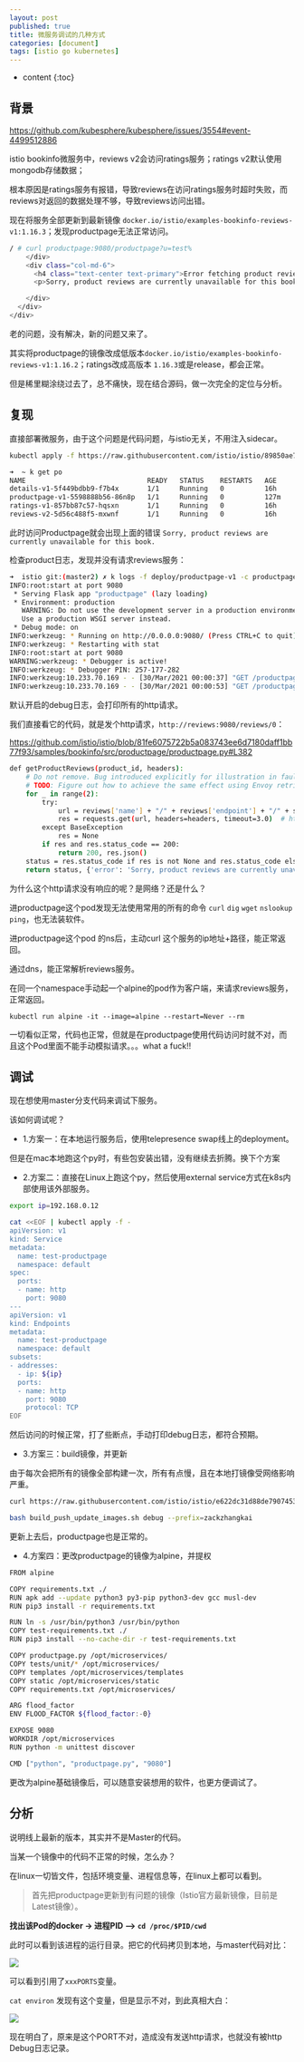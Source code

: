 ```yaml
---
layout: post
published: true
title: 微服务调试的几种方式
categories: [document]
tags: [istio go kubernetes]
---
```

* content
{:toc}

## 背景

<https://github.com/kubesphere/kubesphere/issues/3554#event-4499512886>

istio bookinfo微服务中，reviews v2会访问ratings服务；ratings v2默认使用mongodb存储数据；

根本原因是ratings服务有报错，导致reviews在访问ratings服务时超时失败，而reviews对返回的数据处理不够，导致reviews访问出错。

现在将服务全部更新到最新镜像 `docker.io/istio/examples-bookinfo-reviews-v1:1.16.3`；发现productpage无法正常访问。

```bash
/ # curl productpage:9080/productpage?u=test%
    </div>
    <div class="col-md-6">
      <h4 class="text-center text-primary">Error fetching product reviews!</h4>
      <p>Sorry, product reviews are currently unavailable for this book.</p>

    </div>
  </div>
</div>
```

老的问题，没有解决，新的问题又来了。

其实将productpage的镜像改成低版本`docker.io/istio/examples-bookinfo-reviews-v1:1.16.2`；ratings改成高版本 `1.16.3`或是release，都会正常。

但是稀里糊涂绕过去了，总不痛快，现在结合源码，做一次完全的定位与分析。

## 复现

直接部署微服务，由于这个问题是代码问题，与istio无关，不用注入sidecar。

```bash
kubectl apply -f https://raw.githubusercontent.com/istio/istio/89850ae760e3fefb80955b3318a0d41b633dd09f/samples/bookinfo/platform/kube/bookinfo.yaml

➜  ~ k get po
NAME                              READY   STATUS    RESTARTS   AGE
details-v1-5f449bdbb9-f7b4x       1/1     Running   0          16h
productpage-v1-5598888b56-86n8p   1/1     Running   0          127m
ratings-v1-857bb87c57-hqsxn       1/1     Running   0          16h
reviews-v2-5d56c488f5-mxwnf       1/1     Running   0          16h
```

此时访问Productpage就会出现上面的错误 `Sorry, product reviews are currently unavailable for this book.`

检查product日志，发现并没有请求reviews服务：

```bash
➜  istio git:(master2) ✗ k logs -f deploy/productpage-v1 -c productpage
INFO:root:start at port 9080
 * Serving Flask app "productpage" (lazy loading)
 * Environment: production
   WARNING: Do not use the development server in a production environment.
   Use a production WSGI server instead.
 * Debug mode: on
INFO:werkzeug: * Running on http://0.0.0.0:9080/ (Press CTRL+C to quit)
INFO:werkzeug: * Restarting with stat
INFO:root:start at port 9080
WARNING:werkzeug: * Debugger is active!
INFO:werkzeug: * Debugger PIN: 257-177-282
INFO:werkzeug:10.233.70.169 - - [30/Mar/2021 00:00:37] "GET /productpage?u=test HTTP/1.1" 200 -
INFO:werkzeug:10.233.70.169 - - [30/Mar/2021 00:00:53] "GET /productpage?u=test HTTP/1.1" 200 -
```

默认开启的debug日志，会打印所有的http请求。

我们直接看它的代码，就是发个http请求，`http://reviews:9080/reviews/0`：

<https://github.com/istio/istio/blob/81fe6075722b5a083743ee6d7180daff1bb77f93/samples/bookinfo/src/productpage/productpage.py#L382>

```bash
def getProductReviews(product_id, headers):
    # Do not remove. Bug introduced explicitly for illustration in fault injection task
    # TODO: Figure out how to achieve the same effect using Envoy retries/timeouts
    for _ in range(2):
        try:
            url = reviews['name'] + "/" + reviews['endpoint'] + "/" + str(product_id)
            res = requests.get(url, headers=headers, timeout=3.0)  # http请求
        except BaseException
            res = None
        if res and res.status_code == 200:
            return 200, res.json()
    status = res.status_code if res is not None and res.status_code else 500
    return status, {'error': 'Sorry, product reviews are currently unavailable for this book.'}
```

为什么这个http请求没有响应的呢？是网络？还是什么？

进productpage这个pod发现无法使用常用的所有的命令 `curl` `dig` `wget` `nslookup` `ping`，也无法装软件。

进productpage这个pod 的ns后，主动curl 这个服务的ip地址+路径，能正常返回。

通过dns，能正常解析reviews服务。

在同一个namespace手动起一个alpine的pod作为客户端，来请求reviews服务，正常返回。

`kubectl run alpine -it --image=alpine --restart=Never --rm`

一切看似正常，代码也正常，但就是在productpage使用代码访问时就不对，而且这个Pod里面不能手动模拟请求。。。what a fuck!!

## 调试

现在想使用master分支代码来调试下服务。

该如何调试呢？

+ 1.方案一：在本地运行服务后，使用telepresence swap线上的deployment。

但是在mac本地跑这个py时，有些包安装出错，没有继续去折腾。换下个方案

+ 2.方案二：直接在Linux上跑这个py，然后使用external service方式在k8s内部使用该外部服务。

```bash
export ip=192.168.0.12

cat <<EOF | kubectl apply -f -
apiVersion: v1
kind: Service
metadata:
  name: test-productpage
  namespace: default
spec:
  ports:
  - name: http
    port: 9080
---
apiVersion: v1
kind: Endpoints
metadata:
  name: test-productpage
  namespace: default
subsets:
- addresses:
  - ip: ${ip}
  ports:
  - name: http
    port: 9080
    protocol: TCP
EOF
```

然后访问的时候正常，打了些断点，手动打印debug日志，都符合预期。

+ 3.方案三：build镜像，并更新

由于每次会把所有的镜像全部构建一次，所有有点慢，且在本地打镜像受网络影响严重。

```bash
curl https://raw.githubusercontent.com/istio/istio/e622dc31d88de79074536c65c54a690c06afff56/samples/bookinfo/build_push_update_images.sh 

bash build_push_update_images.sh debug --prefix=zackzhangkai
```
更新上去后，productpage也是正常的。

+ 4.方案四：更改productpage的镜像为alpine，并提权

```bash
FROM alpine

COPY requirements.txt ./
RUN apk add --update python3 py3-pip python3-dev gcc musl-dev
RUN pip3 install -r requirements.txt

RUN ln -s /usr/bin/python3 /usr/bin/python
COPY test-requirements.txt ./
RUN pip3 install --no-cache-dir -r test-requirements.txt

COPY productpage.py /opt/microservices/
COPY tests/unit/* /opt/microservices/
COPY templates /opt/microservices/templates
COPY static /opt/microservices/static
COPY requirements.txt /opt/microservices/

ARG flood_factor
ENV FLOOD_FACTOR ${flood_factor:-0}

EXPOSE 9080
WORKDIR /opt/microservices
RUN python -m unittest discover

CMD ["python", "productpage.py", "9080"]
```

更改为alpine基础镜像后，可以随意安装想用的软件，也更方便调试了。

## 分析

说明线上最新的版本，其实并不是Master的代码。

当某一个镜像中的代码不正常的时候，怎么办？

在linux一切皆文件，包括环境变量、进程信息等，在linux上都可以看到。

>首先把productpage更新到有问题的镜像（Istio官方最新镜像，目前是Latest镜像）。

**找出该Pod的docker  ->  进程PID  —>  `cd /proc/$PID/cwd`**

此时可以看到该进程的运行目录。把它的代码拷贝到本地，与master代码对比：

![](/styles/images/productpage.jpg)

可以看到引用了`xxxPORTS`变量。

`cat environ` 发现有这个变量，但是显示不对，到此真相大白：

![](/styles/images/productpage-env.jpg)

现在明白了，原来是这个PORT不对，造成没有发送http请求，也就没有被http Debug日志记录。
